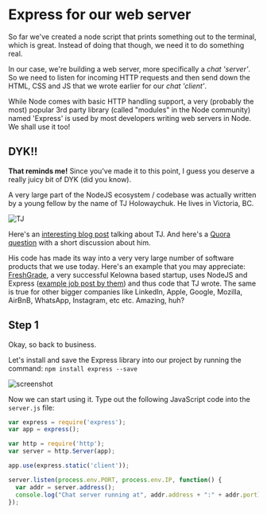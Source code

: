 # Express for our web server

So far we've created a node script that prints something out to the terminal, which is great. Instead of doing that though, we need it to do something real.

In our case, we're building a web server, more specifically a _chat 'server'_. So we need to listen for incoming HTTP requests and then send down the HTML, CSS and JS that we wrote earlier for our _chat 'client'_.

While Node comes with basic HTTP handling support, a very (probably the most) popular 3rd party library (called "modules" in the Node community) named 'Express' is used by most developers writing web servers in Node. We shall use it too!

## DYK!!

**That reminds me!** Since you've made it to this point, I guess you deserve a really juicy bit of DYK (did you know).

A very large part of the NodeJS ecosystem / codebase was actually written by a young fellow by the name of TJ Holowaychuk. He lives in Victoria, BC. 

![TJ](http://d.pr/i/1azN5/16iw08fD+)

Here's an [interesting blog post](https://medium.com/@kelas/how-is-tj-holowaychuk-so-insanely-productive-604818b4e9eb) talking about TJ. And here's a [Quora question](https://www.quora.com/How-did-TJ-Holowaychuk-learn-to-program) with a short discussion about him.

His code has made its way into a very very large number of software products that we use today. Here's an example that you may appreciate: [FreshGrade](https://www.freshgrade.com/), a very successful Kelowna based startup, uses NodeJS and Express ([example job post by them](http://freshgrade.applytojob.com/apply/3ANYBx/Senior-Backend-Developer-Nodejs-API-Craftsman)) and thus code that TJ wrote. The same is true for other bigger companies like LinkedIn, Apple, Google, Mozilla, AirBnB, WhatsApp, Instagram, etc etc. Amazing, huh?

## Step 1

Okay, so back to business.

Let's install and save the Express library into our project by running the command: `npm install express --save`

![screenshot](http://d.pr/i/10kgL/2BlmzYbb+)

Now we can start using it. Type out the following JavaScript code into the `server.js` file:

```js
var express = require('express');
var app = express();

var http = require('http');
var server = http.Server(app);

app.use(express.static('client'));

server.listen(process.env.PORT, process.env.IP, function() {
  var addr = server.address();
  console.log("Chat server running at", addr.address + ":" + addr.port);
});
```





